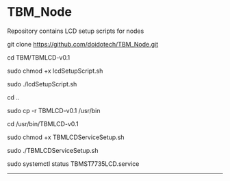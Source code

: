 # TBM_Node
Repository contains LCD setup scripts for nodes


git clone https://github.com/doidotech/TBM_Node.git

cd TBM/TBMLCD-v0.1

sudo chmod +x lcdSetupScript.sh

sudo ./lcdSetupScript.sh

cd ..

sudo cp -r TBMLCD-v0.1 /usr/bin

cd /usr/bin/TBMLCD-v0.1

sudo chmod +x TBMLCDServiceSetup.sh

sudo ./TBMLCDServiceSetup.sh

sudo systemctl status TBMST7735LCD.service

************************************************
